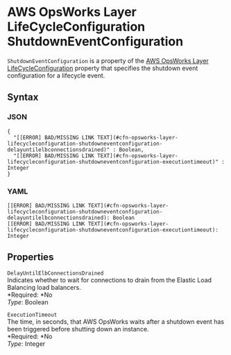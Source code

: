 # AWS OpsWorks Layer LifeCycleConfiguration ShutdownEventConfiguration<a name="aws-properties-opsworks-layer-lifecycleeventconfiguration-shutdowneventconfiguration"></a>

`ShutdownEventConfiguration` is a property of the [AWS OpsWorks Layer LifeCycleConfiguration](aws-properties-opsworks-layer-lifecycleeventconfiguration.md) property that specifies the shutdown event configuration for a lifecycle event\.

## Syntax<a name="w3ab2c21c14e1359b5"></a>

### JSON<a name="aws-properties-opsworks-layer-lifecycleeventconfiguration-shutdowneventconfiguration-syntax.json"></a>

```
{
  "[[ERROR] BAD/MISSING LINK TEXT](#cfn-opsworks-layer-lifecycleconfiguration-shutdowneventconfiguration-delayuntilelbconnectionsdrained)" : Boolean,
  "[[ERROR] BAD/MISSING LINK TEXT](#cfn-opsworks-layer-lifecycleconfiguration-shutdowneventconfiguration-executiontimeout)" : Integer
}
```

### YAML<a name="aws-properties-opsworks-layer-lifecycleeventconfiguration-shutdowneventconfiguration-syntax.yaml"></a>

```
[[ERROR] BAD/MISSING LINK TEXT](#cfn-opsworks-layer-lifecycleconfiguration-shutdowneventconfiguration-delayuntilelbconnectionsdrained): Boolean
[[ERROR] BAD/MISSING LINK TEXT](#cfn-opsworks-layer-lifecycleconfiguration-shutdowneventconfiguration-executiontimeout): Integer
```

## Properties<a name="w3ab2c21c14e1359b7"></a>

`DelayUntilElbConnectionsDrained`  
Indicates whether to wait for connections to drain from the Elastic Load Balancing load balancers\.  
*Required: *No  
*Type*: Boolean

`ExecutionTimeout`  
The time, in seconds, that AWS OpsWorks waits after a shutdown event has been triggered before shutting down an instance\.  
*Required: *No  
*Type*: Integer